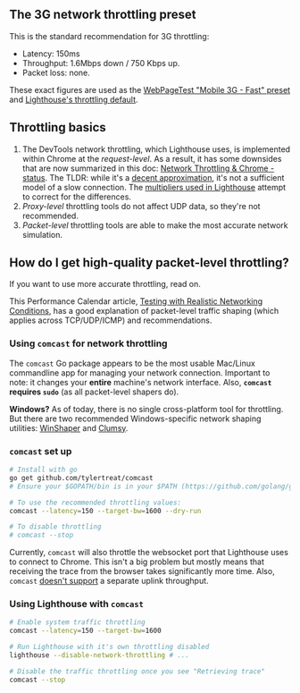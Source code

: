 
## The 3G network throttling preset

This is the standard recommendation for 3G throttling:

- Latency: 150ms
- Throughput: 1.6Mbps down / 750 Kbps up.
- Packet loss: none.

These exact figures are used as the [WebPageTest "Mobile 3G - Fast" preset](https://github.com/WPO-Foundation/webpagetest/blob/master/www/settings/connectivity.ini.sample) and [Lighthouse's throttling default](https://github.com/GoogleChrome/lighthouse/blob/master/lighthouse-core/lib/emulation.js).

## Throttling basics

1. The DevTools network throttling, which Lighthouse uses, is implemented within Chrome at the _request-level_. As a result, it has some downsides that are now summarized in this doc: [Network Throttling & Chrome - status](https://docs.google.com/document/d/1TwWLaLAfnBfbk5_ZzpGXegPapCIfyzT4MWuZgspKUAQ/edit). The TLDR: while it's a [decent approximation](https://docs.google.com/document/d/1uS9SH1KpVH31JAmf-iIZ61VazwAF9MrCVwETshBC4UQ/edit), it's not a sufficient model of a slow connection. The [multipliers used in Lighthouse](https://github.com/GoogleChrome/lighthouse/blob/3be483287a530fb560c843b7299ef9cfe91ce1cc/lighthouse-core/lib/emulation.js#L33-L39) attempt to correct for the differences.
1. _Proxy-level_ throttling tools do not affect UDP data, so they're not recommended.
1. _Packet-level_ throttling tools are able to make the most accurate network simulation.

## How do I get high-quality packet-level throttling?

If you want to use more accurate throttling, read on.

This Performance Calendar article, [Testing with Realistic Networking Conditions](https://calendar.perfplanet.com/2016/testing-with-realistic-networking-conditions/), has a good explanation of packet-level traffic shaping (which applies across TCP/UDP/ICMP) and recommendations.

### Using `comcast` for network throttling

The `comcast` Go package appears to be the most usable Mac/Linux commandline app for managing your network connection. Important to note: it changes your **entire** machine's network interface. Also, **`comcast` requires `sudo`** (as all packet-level shapers do).

**Windows?** As of today, there is no single cross-platform tool for throttling. But there are two recommended Windows-specific network shaping utilities: [WinShaper](https://calendar.perfplanet.com/2016/testing-with-realistic-networking-conditions/#introducing_winshaper) and [Clumsy](http://jagt.github.io/clumsy/).

### `comcast` set up

```sh
# Install with go
go get github.com/tylertreat/comcast
# Ensure your $GOPATH/bin is in your $PATH (https://github.com/golang/go/wiki/GOPATH)

# To use the recommended throttling values:
comcast --latency=150 --target-bw=1600 --dry-run

# To disable throttling
# comcast --stop
```

Currently, `comcast` will also throttle the websocket port that Lighthouse uses to connect to Chrome. This isn't a big problem but mostly means that receiving the trace from the browser takes significantly more time. Also, `comcast` [doesn't support](https://github.com/tylertreat/comcast/issues/17) a separate uplink throughput.

### Using Lighthouse with `comcast`

```sh
# Enable system traffic throttling
comcast --latency=150 --target-bw=1600

# Run Lighthouse with it's own throttling disabled
lighthouse --disable-network-throttling # ...

# Disable the traffic throttling once you see "Retrieving trace"
comcast --stop
```
